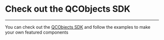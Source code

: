 # Check out the QCObjects SDK
----------------------------
You can check out the [QCObjects SDK](https://sdk.qcobjects.dev/) and follow the examples to make your own featured components

